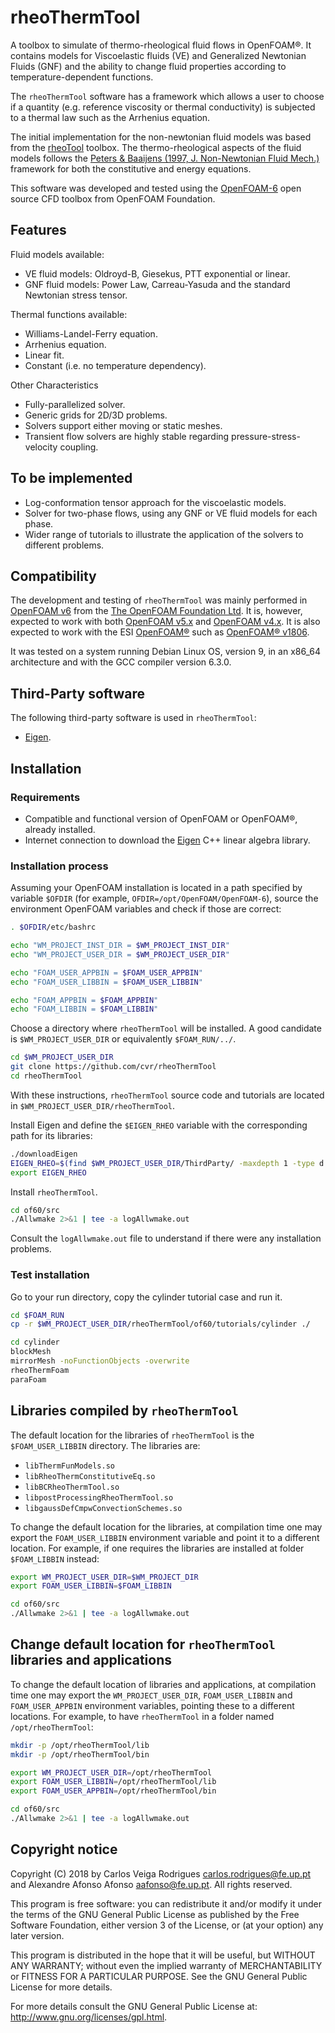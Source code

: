 # rheoThermTool

A toolbox to simulate of thermo-rheological fluid flows in OpenFOAM®.
It contains models for Viscoelastic fluids (VE) and Generalized Newtonian Fluids (GNF)
and the ability to change fluid properties according to temperature-dependent functions.

The `rheoThermTool` software has a framework which allows a user to choose if a quantity
(e.g. reference viscosity or thermal conductivity) is subjected to a thermal law
such as the Arrhenius equation.

The initial implementation for the non-newtonian fluid models
was based from the [rheoTool](https://github.com/fppimenta/rheoTool) toolbox.
The thermo-rheological aspects of the fluid models follows
the [Peters & Baaijens (1997, J. Non-Newtonian Fluid Mech.)](http://doi.org/10.1016/S0377-0257(96)01511-X)
framework for both the constitutive and energy equations.

This software was developed and tested using the [OpenFOAM-6](https://github.com/OpenFOAM/OpenFOAM-6) open source CFD toolbox from OpenFOAM Foundation.


## Features

Fluid models available:
* VE fluid models: Oldroyd-B, Giesekus, PTT exponential or linear.
* GNF fluid models: Power Law, Carreau-Yasuda and the standard Newtonian stress tensor.

Thermal functions available:
* Williams-Landel-Ferry equation.
* Arrhenius equation.
* Linear fit.
* Constant (i.e. no temperature dependency).

Other Characteristics
* Fully-parallelized solver.
* Generic grids for 2D/3D problems.
* Solvers support either moving or static meshes.
* Transient flow solvers are highly stable regarding pressure-stress-velocity coupling.


## To be implemented

* Log-conformation tensor approach for the viscoelastic models.
* Solver for two-phase flows, using any GNF or VE fluid models for each phase.
* Wider range of tutorials to illustrate the application of the solvers to different problems.


## Compatibility

The development and testing of `rheoThermTool` was mainly
performed in [OpenFOAM v6](https://github.com/OpenFOAM/OpenFOAM-6) from the
[The OpenFOAM Foundation Ltd](https://openfoam.org/). It is, however, expected to
work with both [OpenFOAM v5.x](https://github.com/OpenFOAM/OpenFOAM-5.x)
and [OpenFOAM v4.x](https://github.com/OpenFOAM/OpenFOAM-4.x).
It is also expected to work with the ESI [OpenFOAM®](https://www.openfoam.com)
such as [OpenFOAM® v1806](https://www.openfoam.com/releases/openfoam-v1806).

It was tested on a system running Debian Linux OS, version 9, in an x86_64 architecture and
with the GCC compiler version 6.3.0.


## Third-Party software

The following third-party software is used in `rheoThermTool`:

* [Eigen](http://eigen.tuxfamily.org/).


## Installation

### Requirements

* Compatible and functional version of OpenFOAM or OpenFOAM®, already installed.
* Internet connection to download the [Eigen](http://eigen.tuxfamily.org/) C++ linear algebra library.

### Installation process

Assuming your OpenFOAM installation is located in a path
specified by variable `$OFDIR` (for example, `OFDIR=/opt/OpenFOAM/OpenFOAM-6`),
source the environment OpenFOAM variables and check if those are correct:
```sh
. $OFDIR/etc/bashrc

echo "WM_PROJECT_INST_DIR = $WM_PROJECT_INST_DIR"
echo "WM_PROJECT_USER_DIR = $WM_PROJECT_USER_DIR"

echo "FOAM_USER_APPBIN = $FOAM_USER_APPBIN"
echo "FOAM_USER_LIBBIN = $FOAM_USER_LIBBIN"

echo "FOAM_APPBIN = $FOAM_APPBIN"
echo "FOAM_LIBBIN = $FOAM_LIBBIN"
```

Choose a directory where `rheoThermTool` will be installed.
A good candidate is `$WM_PROJECT_USER_DIR` or equivalently `$FOAM_RUN/../`.
```sh
cd $WM_PROJECT_USER_DIR
git clone https://github.com/cvr/rheoThermTool
cd rheoThermTool
```
With these instructions, `rheoThermTool` source code and tutorials
are located in `$WM_PROJECT_USER_DIR/rheoThermTool`.

Install Eigen and define the `$EIGEN_RHEO` variable with the corresponding path for its libraries:
```sh
./downloadEigen
EIGEN_RHEO=$(find $WM_PROJECT_USER_DIR/ThirdParty/ -maxdepth 1 -type d -iname "eigen*" | head -n 1)
export EIGEN_RHEO
```

Install `rheoThermTool`.
```sh
cd of60/src
./Allwmake 2>&1 | tee -a logAllwmake.out
```
Consult the `logAllwmake.out` file to understand if there were any installation problems.


### Test installation

Go to your run directory, copy the cylinder tutorial case and run it.
```sh
cd $FOAM_RUN
cp -r $WM_PROJECT_USER_DIR/rheoThermTool/of60/tutorials/cylinder ./

cd cylinder
blockMesh
mirrorMesh -noFunctionObjects -overwrite
rheoThermFoam
paraFoam
```


## Libraries compiled by `rheoThermTool`

The default location for the libraries of `rheoThermTool`
is the `$FOAM_USER_LIBBIN` directory.  The libraries are:

* `libThermFunModels.so`
* `libRheoThermConstitutiveEq.so`
* `libBCRheoThermTool.so`
* `libpostProcessingRheoThermTool.so`
* `libgaussDefCmpwConvectionSchemes.so`

To change the default location for the libraries,
at compilation time one may export the `FOAM_USER_LIBBIN`
environment variable and point it to a different location.
For example, if one requires the libraries are installed
at folder `$FOAM_LIBBIN` instead:
```sh
export WM_PROJECT_USER_DIR=$WM_PROJECT_DIR
export FOAM_USER_LIBBIN=$FOAM_LIBBIN

cd of60/src
./Allwmake 2>&1 | tee -a logAllwmake.out
```

## Change default location for `rheoThermTool` libraries and applications

To change the default location of libraries and applications,
at compilation time one may export the `WM_PROJECT_USER_DIR`,
`FOAM_USER_LIBBIN` and `FOAM_USER_APPBIN` environment variables,
pointing these to a different locations.
For example, to have `rheoThermTool` in a folder named
`/opt/rheoThermTool`:
```sh
mkdir -p /opt/rheoThermTool/lib
mkdir -p /opt/rheoThermTool/bin

export WM_PROJECT_USER_DIR=/opt/rheoThermTool
export FOAM_USER_LIBBIN=/opt/rheoThermTool/lib
export FOAM_USER_APPBIN=/opt/rheoThermTool/bin

cd of60/src
./Allwmake 2>&1 | tee -a logAllwmake.out
```













## Copyright notice

Copyright (C) 2018 by Carlos Veiga Rodrigues <carlos.rodrigues@fe.up.pt>
and Alexandre Afonso Afonso <aafonso@fe.up.pt>. All rights reserved.

This program is free software: you can redistribute it and/or modify
it under the terms of the GNU General Public License as published by
the Free Software Foundation, either version 3 of the License, or
(at your option) any later version.

This program is distributed in the hope that it will be useful,
but WITHOUT ANY WARRANTY; without even the implied warranty of
MERCHANTABILITY or FITNESS FOR A PARTICULAR PURPOSE.  See the
GNU General Public License for more details.

For more details consult the GNU General Public License at:
<http://www.gnu.org/licenses/gpl.html>.

